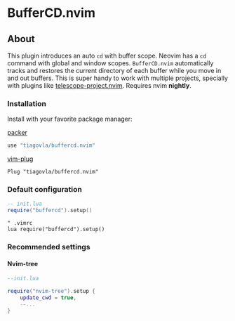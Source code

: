 # BufferCD.nvim

## About
This plugin introduces an auto `cd` with buffer scope. Neovim has a `cd`
command with global and window scopes.  `BufferCD.nvim` automatically tracks and
restores the current directory of each buffer while you move in and out
buffers. This is super handy to work with multiple projects, specially with
plugins like
[telescope-project.nvim](https://github.com/nvim-telescope/telescope-project.nvim).
Requires nvim **nightly**.

### Installation

Install with your favorite package manager:

[packer](https://github.com/wbthomason/packer.nvim)

``` lua
use "tiagovla/buffercd.nvim"
```

[vim-plug](https://github.com/junegunn/vim-plug)

``` vim
Plug "tiagovla/buffercd.nvim"
```
### Default configuration

``` lua
-- init.lua
require("buffercd").setup()
```

``` vim
" .vimrc
lua require("buffercd").setup()
```


### Recommended settings
#### Nvim-tree
```lua
--init.lua

require("nvim-tree").setup {
    update_cwd = true,
    --...
}
```
